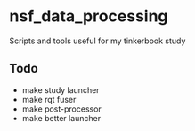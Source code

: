 nsf_data_processing
===================

Scripts and tools useful for my tinkerbook study

## Todo

- make study launcher
- make rqt fuser
- make post-processor
- make better launcher
